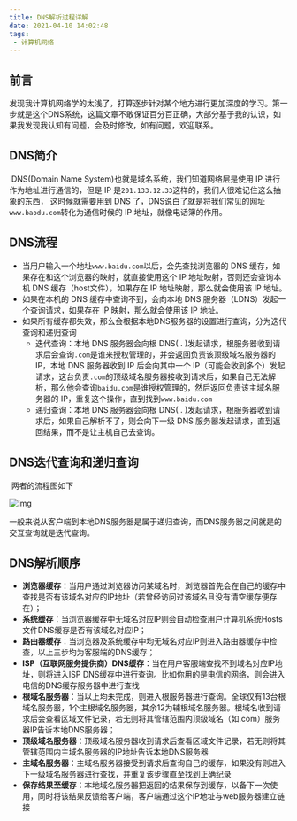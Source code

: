```yaml
---
title: DNS解析过程详解
date: 2021-04-10 14:02:48
tags:
 - 计算机网络
---
```


## 前言

​	发现我计算机网络学的太浅了，打算逐步针对某个地方进行更加深度的学习。第一步就是这个DNS系统，这篇文章不敢保证百分百正确，大部分基于我的认识，如果我发现我认知有问题，会及时修改，如有问题，欢迎联系。

## DNS简介

​	DNS(Domain Name System)也就是域名系统，我们知道网络层是使用 IP 进行作为地址进行通信的，但是 IP 是`201.133.12.33`这样的，我们人很难记住这么抽象的东西， 这时候就需要用到 DNS 了，DNS说白了就是将我们常见的网址`www.baodu.com`转化为通信时候的 IP 地址，就像电话簿的作用。

## DNS流程

- 当用户输入一个地址`www.baidu.com`以后，会先查找浏览器的 DNS 缓存，如果存在和这个浏览器的映射，就直接使用这个 IP 地址映射，否则还会查询本机 DNS 缓存（host文件），如果存在 IP 地址映射，那么就会使用该 IP 地址。
- 如果在本机的 DNS 缓存中查询不到，会向本地 DNS 服务器（LDNS）发起一个查询请求，如果存在 IP 映射，那么就会使用该 IP 地址。
- 如果所有缓存都失效，那么会根据本地DNS服务器的设置进行查询，分为迭代查询和递归查询
  - 迭代查询：本地 DNS 服务器会向根 DNS( . )发起请求，根服务器收到请求后会查询`.com`是谁来授权管理的，并会返回负责该顶级域名服务器的 IP，本地 DNS 服务器收到 IP 后会向其中一个 IP（可能会收到多个）发起请求，这台负责`.com`的顶级域名服务器接收到请求后，如果自己无法解析，那么他会查询`baidu.com`是谁授权管理的，然后返回负责该主域名服务器的 IP，重复这个操作，直到找到`www.baidu.com`
  - 递归查询：本地 DNS 服务器会向根 DNS( . )发起请求，根服务器收到请求后，如果自己解析不了，则会向下一级 DNS 服务器发起请求，直到返回结果，而不是让主机自己去查询。

## DNS迭代查询和递归查询

​	两者的流程图如下

![img](https://img-blog.csdnimg.cn/20201026004906489.png?x-oss-process=image/watermark,type_ZmFuZ3poZW5naGVpdGk,shadow_10,text_aHR0cHM6Ly9ibG9nLmNzZG4ubmV0L2EzMTkyMDQ4,size_16,color_FFFFFF,t_70)

​	一般来说从客户端到本地DNS服务器是属于递归查询，而DNS服务器之间就是的交互查询就是迭代查询。

## DNS解析顺序

- **浏览器缓存**：当用户通过浏览器访问某域名时，浏览器首先会在自己的缓存中查找是否有该域名对应的IP地址（若曾经访问过该域名且没有清空缓存便存在）；
- **系统缓存**：当浏览器缓存中无域名对应IP则会自动检查用户计算机系统Hosts文件DNS缓存是否有该域名对应IP；
- **路由器缓存**：当浏览器及系统缓存中均无域名对应IP则进入路由器缓存中检查，以上三步均为客服端的DNS缓存；
- **ISP（互联网服务提供商）DNS缓存**：当在用户客服端查找不到域名对应IP地址，则将进入ISP DNS缓存中进行查询。比如你用的是电信的网络，则会进入电信的DNS缓存服务器中进行查找
- **根域名服务器**：当以上均未完成，则进入根服务器进行查询。全球仅有13台根域名服务器，1个主根域名服务器，其余12为辅根域名服务器。根域名收到请求后会查看区域文件记录，若无则将其管辖范围内顶级域名（如.com）服务器IP告诉本地DNS服务器；
- **顶级域名服务器**：顶级域名服务器收到请求后查看区域文件记录，若无则将其管辖范围内主域名服务器的IP地址告诉本地DNS服务器
- **主域名服务器**：主域名服务器接受到请求后查询自己的缓存，如果没有则进入下一级域名服务器进行查找，并重复该步骤直至找到正确纪录
- **保存结果至缓存**：本地域名服务器把返回的结果保存到缓存，以备下一次使用，同时将该结果反馈给客户端，客户端通过这个IP地址与web服务器建立链接



